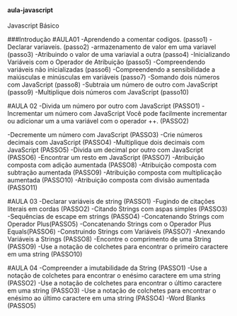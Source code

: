 #### aula-javascript
Javascript Básico

###Introdução
 #AULA01
-Aprendendo a comentar codigos. (passo1)
-Declarar variaveis. (passo2)
-armazenamento de valor em uma variavel (passo3)
-Atribuindo o valor de uma variavial a outra (passo4)
-Inicializando Variáveis ​​com o Operador de Atribuição  (passo5)
-Compreendendo variáveis ​​não inicializadas (passo6)
-Compreendendo a sensibilidade a maiúsculas e minúsculas em variáveis (passo7)
-Somando dois números com JavaScript (passo8)
-Subtraia um número de outro com JavaScript (passo9)
-Multiplique dois números com JavaScript (passo10)

#AULA 02
-Divida um número por outro com JavaScript (PASSO1)
-Incrementar um número com JavaScript 
Você pode facilmente incrementar ou adicionar um a uma variável com o operador ++. (PASSO2)

-Decremente um número com JavaScript (PASSO3)
-Crie números decimais com JavaScript (PASSO4)
-Multiplique dois decimais com JavaScript (PASSO5)
-Divida um decimal por outro com JavaScript (PASSO6)
-Encontrar um resto em JavaScript (PASSO7)
-Atribuição composta com adição aumentada (PASSO8)
-Atribuição composta com subtração aumentada (PASSO9) 
-Atribuição composta com multiplicação aumentada (PASSO10)
-Atribuição composta com divisão aumentada (PASSO11)

#AULA 03
-Declarar variáveis ​​de string (PASSO1)
-Fugindo de citações literais em cordas (PASSO2)
-Citando Strings com aspas simples (PASSO3)
-Sequências de escape em strings (PASSO4)
-Concatenando Strings com Operador Plus(PASSO5)
-Concatenando Strings com o Operador Plus Equals(PASSO6)
-Construindo Strings com Variáveis (PASSO7)
-Anexando Variáveis ​​a Strings (PASSO8)
-Encontre o comprimento de uma String (PASSO9)
-Use a notação de colchetes para encontrar o primeiro caractere em uma string (PASSO10)

#AULA 04
-Compreender a imutabilidade da String (PASSO1) 
-Use a notação de colchetes para encontrar o enésimo caractere em uma string (PASSO2)
-Use a notação de colchetes para encontrar o último caractere em uma string (PASSO3)
-Use a notação de colchetes para encontrar o enésimo ao último caractere em uma string (PASSO4)
-Word Blanks (PASSO5)


